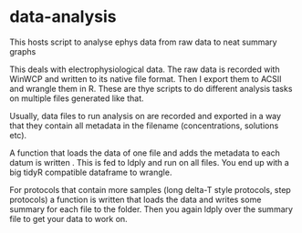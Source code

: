 # data-analysis
This hosts script to analyse ephys data from raw data to neat summary graphs

This deals with electrophysiological data. The raw data is recorded with WinWCP and written to its native file format.
Then I export them to ACSII and wrangle them in R.
These are thye scripts to do different analysis tasks on multiple files generated like that.

Usually, data files to run analysis on are recorded and exported in a way that they contain all metadata in the filename (concentrations, solutions etc).

A function that loads the data of one file and adds the metadata to each datum is written .
This is fed to ldply and run on all files.
You end up with a big tidyR compatible dataframe to wrangle.

For protocols that contain more samples (long delta-T style protocols, step protocols) a function is written that loads the data and writes some summary for each file to the folder.
Then you again ldply over the summary file to get your data to work on.

